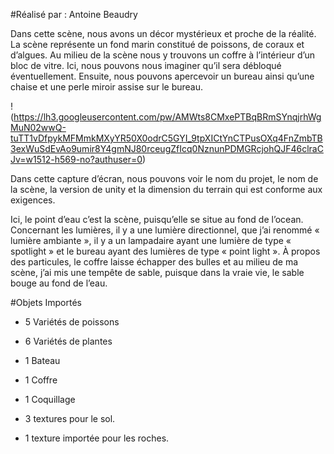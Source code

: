 #Réalisé par : Antoine Beaudry

Dans cette scène, nous avons un décor mystérieux et proche de la réalité. La scène représente un fond marin constitué de poissons, de coraux et d’algues. Au milieu de la scène nous y trouvons un coffre à l’intérieur d’un bloc de vitre. Ici, nous pouvons nous imaginer qu’il sera débloqué éventuellement. Ensuite, nous pouvons apercevoir un bureau ainsi qu’une chaise et une perle miroir assise sur le bureau. 

!(https://lh3.googleusercontent.com/pw/AMWts8CMxePTBqBRmSYnqjrhWgMuN02wwQ-tuTT1vDfpykMFMmkMXyYR50X0odrC5GYI_9tpXICtYnCTPusOXq4FnZmbTB3exWuSdEvAo9umir8Y4gmNJ80rceugZfIcq0NznunPDMGRcjohQJF46clraCJv=w1512-h569-no?authuser=0)

Dans cette capture d’écran, nous pouvons voir le nom du projet, le nom de la scène, la version de unity et la dimension du terrain qui est conforme aux exigences.
 

Ici, le point d’eau c’est la scène, puisqu’elle se situe au fond de l’ocean.
Concernant les lumières, il y a une lumière directionnel, que j’ai renommé « lumière ambiante », il y a un lampadaire ayant une lumière de type « spotlight » et le bureau ayant des lumières de type « point light ».
À propos des particules, le coffre laisse échapper des bulles et au milieu de ma scène, j’ai mis une tempête de sable, puisque dans la vraie vie, le sable bouge au fond de l’eau.

#Objets Importés
-	5 Variétés de poissons
-	6 Variétés de plantes
-	1 Bateau
-	1 Coffre
-	1 Coquillage

-	3 textures pour le sol.
-	1 texture importée pour les roches.
